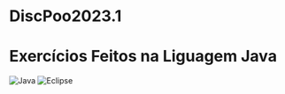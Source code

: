 # DiscPoo2023.1

# Exercícios Feitos na Liguagem Java 
![Java](https://img.shields.io/badge/java-%23ED8B00.svg?style=for-the-badge&logo=java&logoColor=black)
![Eclipse](https://img.shields.io/badge/Eclipse-FE7A16.svg?style=for-the-badge&logo=Eclipse&logoColor=white)

